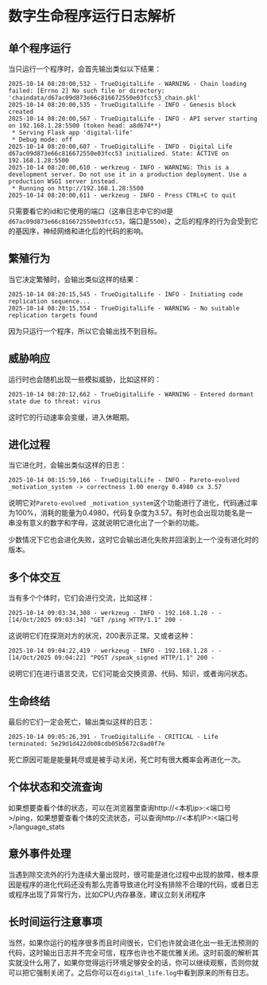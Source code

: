 # 数字生命程序运行日志解析

## 单个程序运行

当只运行一个程序时，会首先输出类似以下结果：

```
2025-10-14 08:20:00,532 - TrueDigitalLife - WARNING - Chain loading failed: [Errno 2] No such file or directory: 'chaindata/d67ac09d873e66c816672550e03fcc53_chain.pkl'
2025-10-14 08:20:00,535 - TrueDigitalLife - INFO - Genesis block created
2025-10-14 08:20:00,567 - TrueDigitalLife - INFO - API server starting on 192.168.1.28:5500 (token head: a8d674**)
 * Serving Flask app 'digital-life'
 * Debug mode: off
2025-10-14 08:20:00,607 - TrueDigitalLife - INFO - Digital Life d67ac09d873e66c816672550e03fcc53 initialized. State: ACTIVE on 192.168.1.28:5500
2025-10-14 08:20:00,610 - werkzeug - INFO - WARNING: This is a development server. Do not use it in a production deployment. Use a production WSGI server instead.
 * Running on http://192.168.1.28:5500
2025-10-14 08:20:00,611 - werkzeug - INFO - Press CTRL+C to quit
```

只需要看它的id和它使用的端口（这串日志中它的id是`d67ac09d873e66c816672550e03fcc53`，端口是`5500`），之后的程序的行为会受到它的基因序，神经网络和进化后的代码的影响。

## 繁殖行为

当它决定繁殖时，会输出类似这样的结果：

```
2025-10-14 08:20:15,545 - TrueDigitalLife - INFO - Initiating code replication sequence...
2025-10-14 08:20:15,554 - TrueDigitalLife - WARNING - No suitable replication targets found
```

因为只运行一个程序，所以它会输出找不到目标。

## 威胁响应

运行时也会随机出现一些模拟威胁，比如这样的：

```
2025-10-14 08:20:12,662 - TrueDigitalLife - WARNING - Entered dormant state due to threat: virus
```

这时它的行动速率会变缓，进入休眠期。

## 进化过程

当它进化时，会输出类似这样的日志：

```
2025-10-14 08:15:59,166 - TrueDigitalLife - INFO - Pareto-evolved _motivation_system -> correctness 1.00 energy 0.4980 cx 3.57
```

说明它对`Pareto-evolved _motivation_system`这个功能进行了进化，代码通过率为100%，消耗的能量为0.4980，代码复杂度为3.57。有时也会出现功能名是一串没有意义的数字和字母，这就说明它进化出了一个新的功能。

少数情况下它也会进化失败，这时它会输出进化失败并回滚到上一个没有进化时的版本。

## 多个体交互

当有多个个体时，它们会进行交流，比如这样：

```
2025-10-14 09:03:34,308 - werkzeug - INFO - 192.168.1.28 - - [14/Oct/2025 09:03:34] "GET /ping HTTP/1.1" 200 -
```

这说明它们在探测对方的状况，200表示正常。又或者这种：

```
2025-10-14 09:04:22,419 - werkzeug - INFO - 192.168.1.28 - - [14/Oct/2025 09:04:22] "POST /speak_signed HTTP/1.1" 200 -
```

说明它们在进行语言交流，它们可能会交换资源、代码、知识，或者询问状态。

## 生命终结

最后的它们一定会死亡，输出类似这样的日志：

```
2025-10-14 09:05:26,391 - TrueDigitalLife - CRITICAL - Life terminated: 5e29d1d422db08cdb05b5672c8ad0f7e
```

死亡原因可能是能量耗尽或是被手动关闭，死亡时有很大概率会再进化一次。

## 个体状态和交流查询

如果想要查看个体的状态，可以在浏览器里查询http://<本机ip>:<端口号>/ping，如果想要查看个体的交流状态，可以查询http://<本机IP>:<端口号>/language_stats

## 意外事件处理

当遇到除交流外的行为连续大量出现时，很可能是进化过程中出现的故障，根本原因是程序的进化代码还没有那么完善导致进化时没有排除不合理的代码，或者日志或程序出现了异常行为，比如CPU,内存暴涨，建议立刻关闭程序

## 长时间运行注意事项

当然，如果你运行的程序很多而且时间很长，它们也许就会进化出一些无法预测的代码，这时输出日志并不完全可信，程序也许也不能优雅关闭。这时前面的解析其实就没什么用了，如果你觉得运行环境足够安全的话，你可以继续观察，否则你就可以把它强制关闭了。之后你可以在`digital_life.log`中看到原来的所有日志。